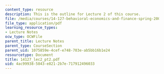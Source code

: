 ```yaml
---
content_type: resource
description: This is the outline for Lecture 2 of this course.
file: /media/courses/14-127-behavioral-economics-and-finance-spring-2004/4ac999385843e8212b7e717912496033_14127_lec2_pt2.pdf
file_type: application/pdf
learning_resource_types:
- Lecture Notes
ocw_type: OCWFile
parent_title: Lecture Notes
parent_type: CourseSection
parent_uid: 1075859e-4cef-e748-703e-ab5bb16b1e24
resourcetype: Document
title: 14127_lec2_pt2.pdf
uid: 4ac99938-5843-e821-2b7e-717912496033
---
```

